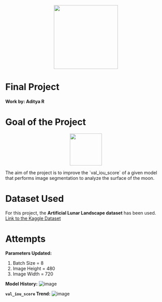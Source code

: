 <p align="center">
<img src="https://discordhome.com/user_upload/backgrounds/7864background.jpg" style="height:200px">
</p>

# Final Project
#### Work by: Aditya R


# Goal of the Project
<p align="center" >
  <img src="https://media.giphy.com/media/1lFP84yOvlEtLCbFCX/giphy.gif" style="height:100px">
 </p>
The aim of the project is to improve the `val_iou_score` of a given model that performs image segmentation to analyze the surface of the moon.  


# Dataset Used
For this project, the **Artificial Lunar Landscape dataset** has been used.  
<a href="https://www.kaggle.com/datasets/romainpessia/artificial-lunar-rocky-landscape-dataset"> Link to the Kaggle Dataset </a>





# Attempts
**Parameters Updated:**  
1. Batch Size = 8
2. Image Height = 480
3. Image Width = 720  

**Model History:**
![image](https://user-images.githubusercontent.com/59119736/202576420-0c72cc7a-0b11-4458-a5bd-b1822f8571dc.png)

**`val_iou_score` Trend:** 
![image](https://user-images.githubusercontent.com/59119736/202577072-140b2bc5-c6a0-4a86-88f3-864042f8cd7f.png)
